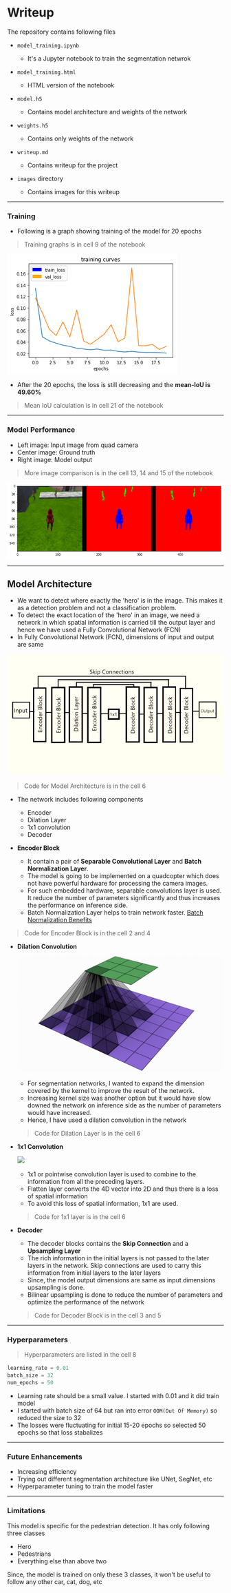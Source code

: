 # Writeup

The repository contains following files

- `model_training.ipynb`
  - It's a Jupyter notebook to train the segmentation netwrok
- `model_training.html`
  - HTML version of the notebook
- `model.h5`
  - Contains model architecture and weights of the network
- `weights.h5`
  - Contains only weights of the network

- `writeup.md`
  - Contains writeup for the project

- `images` directory
  - Contains images for this writeup

---

### Training

- Following is a graph showing training of the model for 20 epochs

> Training graphs is in cell 9 of the notebook

![training](https://github.com/Shilpaj1994/Follow-me/blob/master/images/training.png?raw=true)

- After the 20 epochs, the loss is still decreasing and the **mean-IoU is 49.60%**

> Mean IoU calculation is in cell 21 of the notebook

---

### Model Performance

- Left image: Input image from quad camera
- Center image: Ground truth
- Right image: Model output

> More image comparison is in the cell 13, 14 and 15 of the notebook

![result](https://github.com/Shilpaj1994/Follow-me/blob/master/images/result.png?raw=true)

---

## Model Architecture

- We want to detect where exactly the 'hero' is in the image. This makes it as a detection problem and not a classification problem.
- To detect the exact location of the 'hero' in an image, we need a network in which spatial information is carried till the output layer and hence we have used a Fully Convolutional Network (FCN) 
- In Fully Convolutional Network (FCN), dimensions of input and output are same

![Network Image](https://github.com/Shilpaj1994/Follow-me/blob/master/images/network.png?raw=true)

> Code for Model Architecture is in the cell 6

- The network includes following components
  - Encoder
  - Dilation Layer
  - 1x1 convolution
  - Decoder

- **Encoder Block**
  - It contain a pair of **Separable Convolutional Layer** and **Batch Normalization Layer**.
  - The model is going to be implemented on a quadcopter which does not have powerful hardware for processing the camera images.
  - For such embedded hardware, separable convolutions layer is used. It reduce the number of parameters significantly and thus increases the performance on inference side.
  - Batch Normalization Layer helps to train network faster. [Batch Normalization Benefits](https://towardsdatascience.com/batch-normalization-8a2e585775c9)

> Code for Encoder Block is in the cell 2 and 4

- **Dilation Convolution**

  ![](https://github.com/Shilpaj1994/Phase1_assignments/blob/master/Assignment%203/Files/dilated.gif?raw=true)
  - For segmentation networks, I wanted to expand the dimension covered by the kernel to improve the result of the network.
  - Increasing kernel size was another option but it would have slow downed the network on inference side as the number of parameters would have increased.
  - Hence, I have used a dilation convolution in the network

  > Code for Dilation Layer is in the cell 6

- **1x1 Convolution**

  ![](https://github.com/Shilpaj1994/Phase1_assignments/blob/master/Assignment%201/1x1convolution.png?raw=true)

  - 1x1 or pointwise convolution layer is used to combine to the information from all the preceding layers.
  - Flatten layer converts the 4D vector into 2D and thus there is a loss of spatial information
  - To avoid this loss of spatial information, 1x1 are used.

  > Code for 1x1 layer is in the cell 6

- **Decoder**

  - The decoder blocks contains the **Skip Connection** and a **Upsampling Layer**
  - The rich information in the initial layers is not passed to the later layers in the network. Skip connections are used to carry this information from initial layers to the later layers
  - Since, the model output dimensions are same as input dimensions upsampling is done.
  - Bilinear upsampling is done to reduce the number of parameters and optimize the performance of the network

  > Code for Decoder Block is in the cell 3 and 5

---

### Hyperparameters

> Hyperparameters are listed in the cell 8

```python
learning_rate = 0.01
batch_size = 32
num_epochs = 50
```

- Learning rate should be a small value. I started with 0.01 and it did train model
- I started with batch size of 64 but ran into error `OOM(Out Of Memory)` so reduced the size to 32
- The losses were fluctuating for initial 15-20 epochs so selected 50 epochs so that loss stabalizes

---

### Future Enhancements

- Increasing efficiency
- Trying out different segmentation architecture like UNet, SegNet, etc
- Hyperparameter tuning to train the model faster

---

### Limitations

This model is specific for the pedestrian detection. It has only following three classes

- Hero
- Pedestrians
- Everything else than above two

Since, the model is trained on only these 3 classes, it won't be useful to follow any other car, cat, dog, etc